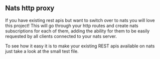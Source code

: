## Nats http proxy

If you have existing rest apis but want to switch over to nats you will love this project!
This will go through your http routes and create nats subscriptions for each of them, adding the ability for them to be easily requested by all clients connected to your nats server.

To see how it easy it is to make your existing REST apis available on nats just take a look at the small test file.